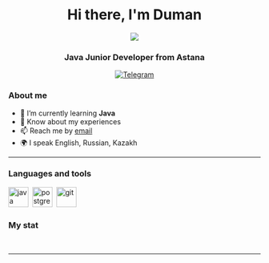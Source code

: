 <div id="header" align="center">
    <h1>Hi there, I'm  Duman </h1>
     <img src="https://i.gifer.com/6vIk.gif/">
    <h3>Java Junior Developer from Astana</h3>
</div>

<div id="socials" align="center">
  
  <a href="https://t.me/khuangangsta">
    <img src="https://img.shields.io/badge/Telegram-blue?style=for-the-badge&logo=telegram&logoColor=white" alt="Telegram"/>
  </a>
</div>

### About me
- 🌱 I’m currently learning **Java**
- 📄 Know about my experiences 
- 📫 Reach me by [email](mailto:duman2k@gmail.com)
- 🌍 I speak English, Russian, Kazakh 

---

### Languages and tools

<img src="https://cdn.jsdelivr.net/gh/devicons/devicon/icons/java/java-original-wordmark.svg" title="java" width="40" height="40"/>&nbsp;
<img src="https://cdn.jsdelivr.net/gh/devicons/devicon/icons/postgresql/postgresql-original.svg" title="postgresql" width="40" height="40"/>&nbsp;
<img src="https://cdn.jsdelivr.net/gh/devicons/devicon/icons/git/git-plain.svg" title="git" width="40" height="40"/>&nbsp;



### My stat

<div id="stat" align="center">
    <img src="https://github-profile-summary-cards.vercel.app/api/cards/profile-details?username=duman2k&theme=github_dark" alt=""/>
    <img src="https://github-profile-summary-cards.vercel.app/api/cards/most-commit-language?username=duman2k&theme=github_dark" alt=""/>
     <img src="https://github-profile-summary-cards.vercel.app/api/cards/stats?username=duman2k&theme=github_dark" alt=""/>
</div>

---
